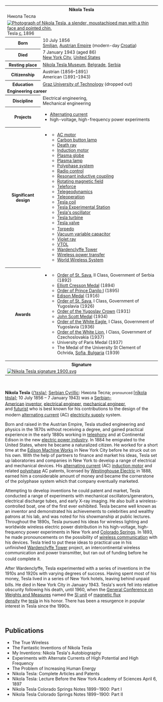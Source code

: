 <table class="infobox biography vcard">
<tbody>
<tr>
<th colspan="2">
<div class="fn">Nikola Tesla</div>
</th>
</tr>
<tr>
<td colspan="2">
<div class="nickname">Никола Тесла</div>
</td>
</tr>
<tr>
<td colspan="2"><a class="image" title="Photograph of Nikola Tesla, a slender, moustachioed man with a thin face and pointed chin." href="220px-N.Tesla.png"><img src="220px-N.Tesla.png" srcset="220px-N.Tesla.png" alt="Photograph of Nikola Tesla, a slender, moustachioed man with a thin face and pointed chin." width="220" height="287" data-file-width="2563" data-file-height="3348" /></a>
<div>Tesla&nbsp;<abbr title="circa">c.</abbr>&thinsp;1896</div>
</td>
</tr>
<tr>
<th scope="row">Born</th>
<td>10 July 1856<br />
<div class="birthplace"><a title="Smiljan" href="https://en.wikipedia.org/wiki/Smiljan">Smiljan</a>,&nbsp;<a title="Austrian Empire" href="https://en.wikipedia.org/wiki/Austrian_Empire">Austrian Empire</a>&nbsp;(modern-day&nbsp;<a title="Croatia" href="https://en.wikipedia.org/wiki/Croatia">Croatia</a>)</div>
</td>
</tr>
<tr>
<th scope="row">Died</th>
<td>7 January 1943&nbsp;(aged&nbsp;86)<br />
<div class="deathplace"><a title="New York City" href="https://en.wikipedia.org/wiki/New_York_City">New York City</a>,&nbsp;<a title="United States" href="https://en.wikipedia.org/wiki/United_States">United States</a></div>
</td>
</tr>
<tr>
<th scope="row">Resting place</th>
<td class="label"><a title="Nikola Tesla Museum" href="https://en.wikipedia.org/wiki/Nikola_Tesla_Museum">Nikola Tesla Museum</a>,&nbsp;<a title="Belgrade" href="https://en.wikipedia.org/wiki/Belgrade">Belgrade</a>,&nbsp;<a title="Serbia" href="https://en.wikipedia.org/wiki/Serbia">Serbia</a></td>
</tr>
<tr>
<th scope="row">Citizenship</th>
<td class="category">Austrian (1856&ndash;1891)<br />American&nbsp;<span class="nowrap">(1891&ndash;1943)</span></td>
</tr>
<tr>
<th scope="row">Education</th>
<td><a title="Graz University of Technology" href="https://en.wikipedia.org/wiki/Graz_University_of_Technology">Graz University of Technology</a>&nbsp;(dropped out)</td>
</tr>
<tr>
<td colspan="2"><strong>Engineering career</strong></td>
</tr>
<tr>
<th scope="row">Discipline</th>
<td class="category">Electrical engineering,<br />Mechanical engineering</td>
</tr>
<tr class="note">
<th scope="row">Projects</th>
<td>
<div class="plainlist">
<ul>
<li><a title="Alternating current" href="https://en.wikipedia.org/wiki/Alternating_current">Alternating current</a></li>
<li>high-voltage, high-frequency power experiments</li>
</ul>
</div>
</td>
</tr>
<tr class="note">
<th scope="row">Significant design</th>
<td>
<div id="NavFrame1" class="NavFrame collapsed">
<ul class="NavContent">
<li>
<div class="plainlist">
<ul>
<li><a title="AC motor" href="https://en.wikipedia.org/wiki/AC_motor">AC motor</a></li>
<li><a title="Carbon button lamp" href="https://en.wikipedia.org/wiki/Carbon_button_lamp">Carbon button lamp</a></li>
<li><a title="Death ray" href="https://en.wikipedia.org/wiki/Death_ray">Death ray</a></li>
<li><a title="Induction motor" href="https://en.wikipedia.org/wiki/Induction_motor">Induction motor</a></li>
<li><a title="Plasma globe" href="https://en.wikipedia.org/wiki/Plasma_globe">Plasma globe</a></li>
<li><a title="Plasma lamp" href="https://en.wikipedia.org/wiki/Plasma_lamp">Plasma lamp</a></li>
<li><a title="Polyphase system" href="https://en.wikipedia.org/wiki/Polyphase_system">Polyphase system</a></li>
<li><a title="Radio control" href="https://en.wikipedia.org/wiki/Radio_control">Radio control</a></li>
<li><a title="Resonant inductive coupling" href="https://en.wikipedia.org/wiki/Resonant_inductive_coupling">Resonant inductive coupling</a></li>
<li><a title="Rotating magnetic field" href="https://en.wikipedia.org/wiki/Rotating_magnetic_field">Rotating magnetic field</a></li>
<li><a title="Teleforce" href="https://en.wikipedia.org/wiki/Teleforce">Teleforce</a></li>
<li><a title="Telegeodynamics" href="https://en.wikipedia.org/wiki/Telegeodynamics">Telegeodynamics</a></li>
<li><a title="Teleoperation" href="https://en.wikipedia.org/wiki/Teleoperation">Teleoperation</a></li>
<li><a title="Tesla coil" href="https://en.wikipedia.org/wiki/Tesla_coil">Tesla coil</a></li>
<li><a title="Tesla Experimental Station" href="https://en.wikipedia.org/wiki/Tesla_Experimental_Station">Tesla Experimental Station</a></li>
<li><a title="Tesla's oscillator" href="https://en.wikipedia.org/wiki/Tesla%27s_oscillator">Tesla's oscillator</a></li>
<li><a title="Tesla turbine" href="https://en.wikipedia.org/wiki/Tesla_turbine">Tesla turbine</a></li>
<li><a title="Tesla valve" href="https://en.wikipedia.org/wiki/Tesla_valve">Tesla valve</a></li>
<li><a title="Torpedo" href="https://en.wikipedia.org/wiki/Torpedo">Torpedo</a><sup id="cite_ref-FOOTNOTEJonnes2004355_1-0" class="reference"></sup></li>
<li><a title="Vacuum variable capacitor" href="https://en.wikipedia.org/wiki/Vacuum_variable_capacitor">Vacuum variable capacitor</a></li>
<li><a title="Violet ray" href="https://en.wikipedia.org/wiki/Violet_ray">Violet ray</a></li>
<li><a title="VTOL" href="https://en.wikipedia.org/wiki/VTOL">VTOL</a></li>
<li><a title="Wardenclyffe Tower" href="https://en.wikipedia.org/wiki/Wardenclyffe_Tower">Wardenclyffe Tower</a></li>
<li><a title="Wireless power transfer" href="https://en.wikipedia.org/wiki/Wireless_power_transfer">Wireless power transfer</a></li>
<li><a title="World Wireless System" href="https://en.wikipedia.org/wiki/World_Wireless_System">World Wireless System</a></li>
</ul>
</div>
</li>
</ul>
</div>
</td>
</tr>
<tr>
<th scope="row">Awards</th>
<td>
<div id="NavFrame2" class="NavFrame collapsed">

<ul class="NavContent">
<li>
<div class="plainlist">
<ul>
<li><a title="Order of St. Sava" href="https://en.wikipedia.org/wiki/Order_of_St._Sava">Order of St. Sava</a>, II Class, Government of Serbia (1892)</li>
<li><a title="Elliott Cresson Medal" href="https://en.wikipedia.org/wiki/Elliott_Cresson_Medal">Elliott Cresson Medal</a>&nbsp;(1894)</li>
<li><a title="Order of Prince Danilo I" href="https://en.wikipedia.org/wiki/Order_of_Prince_Danilo_I">Order of Prince Danilo I</a>&nbsp;(1895)</li>
<li><a class="mw-redirect" title="Edison Medal" href="https://en.wikipedia.org/wiki/Edison_Medal">Edison Medal</a>&nbsp;(1916)</li>
<li><a title="Order of St. Sava" href="https://en.wikipedia.org/wiki/Order_of_St._Sava">Order of St. Sava</a>, I Class, Government of Yugoslavia (1926)</li>
<li><a title="Order of the Yugoslav Crown" href="https://en.wikipedia.org/wiki/Order_of_the_Yugoslav_Crown">Order of the Yugoslav Crown</a>&nbsp;(1931)</li>
<li><a title="John Scott Medal" href="https://en.wikipedia.org/wiki/John_Scott_Medal">John Scott Medal</a>&nbsp;(1934)</li>
<li><a title="Order of the White Eagle (Serbia)" href="https://en.wikipedia.org/wiki/Order_of_the_White_Eagle_(Serbia)">Order of the White Eagle</a>, I Class, Government of Yugoslavia (1936)</li>
<li><a title="Order of the White Lion" href="https://en.wikipedia.org/wiki/Order_of_the_White_Lion">Order of the White Lion</a>, I Class, Government of Czechoslovakia (1937)</li>
<li>University of Paris Medal (1937)</li>
<li>The Medal of the University St Clement of Ochrida,&nbsp;<a class="mw-redirect" title="Sofia, Bulgaria" href="https://en.wikipedia.org/wiki/Sofia,_Bulgaria">Sofia, Bulgaria</a>&nbsp;(1939)</li>
</ul>
</div>
</li>
</ul>
</div>
</td>
</tr>
<tr>
<th colspan="2">Signature</th>
</tr>
<tr>
<td colspan="2"><a class="image" href="150px-Nikola_Tesla_signature_1900.svg.png"><img src="150px-Nikola_Tesla_signature_1900.svg.png" srcset="150px-Nikola_Tesla_signature_1900.svg.png" alt="Nikola Tesla signature 1900.svg" width="150" height="25" data-file-width="585" data-file-height="98" /></a></td>
</tr>
</tbody>
</table>
</br>

<p><strong>Nikola Tesla</strong>&nbsp;(<span class="rt-commentedText nowrap"><span class="IPA nopopups noexcerpt"><a title="Help:IPA/English" href="https://en.wikipedia.org/wiki/Help:IPA/English">/<span title="/ˈ/: primary stress follows">ˈ</span><span title="'t' in 'tie'">t</span><span title="/ɛ/: 'e' in 'dress'">ɛ</span><span title="'s' in 'sigh'">s</span><span title="'l' in 'lie'">l</span><span title="/ə/: 'a' in 'about'">ə</span>/</a></span></span>;&nbsp;<a title="Serbian Cyrillic alphabet" href="https://en.wikipedia.org/wiki/Serbian_Cyrillic_alphabet">Serbian Cyrillic</a>:&nbsp;<span lang="sr-Cyrl">Никола Тесла</span>;<sup id="cite_ref-2" class="reference"></sup>&nbsp;<small>pronounced&nbsp;</small><span class="IPA" title="Representation in the International Phonetic Alphabet (IPA)"><a title="Help:IPA/Serbo-Croatian" href="https://en.wikipedia.org/wiki/Help:IPA/Serbo-Croatian">[nǐkola t&ecirc;sla]</a></span>;&nbsp;10 July 1856&nbsp;&ndash; 7 January 1943) was a&nbsp;<a class="mw-redirect" title="Serbian-American" href="https://en.wikipedia.org/wiki/Serbian-American">Serbian-American</a><sup id="cite_ref-FOOTNOTEBurgan20099_5-0" class="reference"></sup><sup id="cite_ref-6" class="reference"></sup><sup id="cite_ref-7" class="reference"></sup>&nbsp;<a title="Inventor" href="https://en.wikipedia.org/wiki/Inventor">inventor</a>,&nbsp;<a class="mw-redirect" title="Electrical engineer" href="https://en.wikipedia.org/wiki/Electrical_engineer">electrical engineer</a>,&nbsp;<a title="Mechanical engineering" href="https://en.wikipedia.org/wiki/Mechanical_engineering">mechanical engineer</a>, and&nbsp;<a title="Futurist" href="https://en.wikipedia.org/wiki/Futurist">futurist</a>&nbsp;who is best known for his contributions to the design of the modern&nbsp;<a title="Alternating current" href="https://en.wikipedia.org/wiki/Alternating_current">alternating current</a>&nbsp;(AC)&nbsp;<a class="mw-redirect" title="Electricity supply" href="https://en.wikipedia.org/wiki/Electricity_supply">electricity supply</a>&nbsp;system.<sup id="cite_ref-8" class="reference"></sup></p>
<p>Born and raised in the Austrian Empire, Tesla studied engineering and physics in the 1870s without receiving a degree, and gained practical experience in the early 1880s working in&nbsp;<a title="Telephony" href="https://en.wikipedia.org/wiki/Telephony">telephony</a>&nbsp;and at Continental Edison in the new&nbsp;<a title="Electric power industry" href="https://en.wikipedia.org/wiki/Electric_power_industry">electric power industry</a>. In 1884 he emigrated to the United States, where he became a naturalized citizen. He worked for a short time at the&nbsp;<a title="Edison Machine Works" href="https://en.wikipedia.org/wiki/Edison_Machine_Works">Edison Machine Works</a>&nbsp;in New York City before he struck out on his own. With the help of partners to finance and market his ideas, Tesla set up laboratories and companies in New York to develop a range of electrical and mechanical devices. His&nbsp;<a title="Alternating current" href="https://en.wikipedia.org/wiki/Alternating_current">alternating current</a>&nbsp;(AC)&nbsp;<a title="Induction motor" href="https://en.wikipedia.org/wiki/Induction_motor">induction motor</a>&nbsp;and related&nbsp;<a title="Polyphase system" href="https://en.wikipedia.org/wiki/Polyphase_system">polyphase</a>&nbsp;AC patents, licensed by&nbsp;<a title="Westinghouse Electric Corporation" href="https://en.wikipedia.org/wiki/Westinghouse_Electric_Corporation">Westinghouse Electric</a>&nbsp;in 1888, earned him a considerable amount of money and became the cornerstone of the polyphase system which that company eventually marketed.</p>
<p>Attempting to develop inventions he could patent and market, Tesla conducted a range of experiments with mechanical oscillators/generators, electrical discharge tubes, and early X-ray imaging. He also built a wireless-controlled boat, one of the first ever exhibited. Tesla became well known as an inventor and demonstrated his achievements to celebrities and wealthy patrons at his lab, and was noted for his showmanship at public lectures. Throughout the 1890s, Tesla pursued his ideas for wireless lighting and worldwide wireless electric power distribution in his high-voltage, high-frequency power experiments in New York and&nbsp;<a title="Colorado Springs, Colorado" href="https://en.wikipedia.org/wiki/Colorado_Springs,_Colorado">Colorado Springs</a>. In 1893, he made pronouncements on the possibility of&nbsp;<a class="mw-redirect" title="Wireless communication" href="https://en.wikipedia.org/wiki/Wireless_communication">wireless communication</a>&nbsp;with his devices. Tesla tried to put these ideas to practical use in his unfinished&nbsp;<a title="" href="https://en.wikipedia.org/wiki/Wardenclyffe_Tower">Wardenclyffe Tower</a>&nbsp;project, an intercontinental wireless communication and power transmitter, but ran out of funding before he could complete it.<sup id="cite_ref-tsteslatower_9-0" class="reference"></sup></p>
<p>After Wardenclyffe, Tesla experimented with a series of inventions in the 1910s and 1920s with varying degrees of success. Having spent most of his money, Tesla lived in a series of New York hotels, leaving behind unpaid bills. He died in New York City in January 1943.<sup id="cite_ref-10" class="reference"></sup>&nbsp;Tesla's work fell into relative obscurity following his death, until 1960, when the&nbsp;<a title="General Conference on Weights and Measures" href="https://en.wikipedia.org/wiki/General_Conference_on_Weights_and_Measures">General Conference on Weights and Measures</a>&nbsp;named the&nbsp;<a class="mw-redirect" title="SI unit" href="https://en.wikipedia.org/wiki/SI_unit">SI unit</a>&nbsp;of&nbsp;<a class="mw-redirect" title="Magnetic flux density" href="https://en.wikipedia.org/wiki/Magnetic_flux_density">magnetic flux density</a>&nbsp;the&nbsp;<a title="Tesla (unit)" href="https://en.wikipedia.org/wiki/Tesla_(unit)">tesla</a>&nbsp;in his honor.<sup id="cite_ref-11" class="reference"></sup>&nbsp;There has been a resurgence in popular interest in Tesla since the 1990s.</p>
</br>


<h2> Publications </h2>

<ul>
 <li><a target="_blank" href="https://github.com/manjunath5496/Nikola-Tesla-writings/blob/master/tesla(1).pdf" style="text-decoration:none;">The True Wireless</a></li>
  
<li><a target="_blank" href="https://github.com/manjunath5496/Nikola-Tesla-writings/blob/master/tesla(2).pdf" style="text-decoration:none;">The Fantastic Inventions of Nikola Tesla</a></li>

<li><a target="_blank" href="https://github.com/manjunath5496/Nikola-Tesla-writings/blob/master/tesla(3).pdf" style="text-decoration:none;">My Inventions: Nikola Tesla's Autobiography</a></li>
  
<li><a target="_blank" href="https://github.com/manjunath5496/Nikola-Tesla-writings/blob/master/tesla(4).pdf" style="text-decoration:none;"> Experiments with Alternate Currents of High Potential and High Frequency</a></li>
                               
  <li><a target="_blank" href="https://github.com/manjunath5496/Nikola-Tesla-writings/blob/master/tesla(5).pdf" style="text-decoration:none;"> The Problem of Increasing Human Energy </a></li>   

 <li><a target="_blank" href="https://github.com/manjunath5496/Nikola-Tesla-writings/blob/master/tesla(6).pdf" style="text-decoration:none;">Nikola Tesla: Complete Articles and Patents</a></li>
                <li><a target="_blank" href="https://github.com/manjunath5496/Nikola-Tesla-writings/blob/master/tesla(7).pdf" style="text-decoration:none;">Nikola Tesla: Lecture Before the New York Academy of Sciences April 6, 1897</a></li> 
                
   <li><a target="_blank" href="https://github.com/manjunath5496/Nikola-Tesla-writings/blob/master/tesla(8).pdf" style="text-decoration:none;">Nikola Tesla Colorado Springs Notes 1899&minus;1900: Part I</a></li>
                <li><a target="_blank" href="https://github.com/manjunath5496/Nikola-Tesla-writings/blob/master/tesla(9).pdf" style="text-decoration:none;">Nikola Tesla Colorado Springs Notes 1899&minus;1900: Part II</a></li>               
                
                

</ul>
